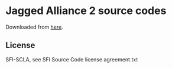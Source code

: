 # Jagged Alliance 2 source codes

Downloaded from [here](https://storage.rcs-rds.ro/links/4729f8d6-f44b-42b7-aa3e-e0ddc6deead6?path=%2FJA_2%2FMods_Vanilla%2FSource%2FGold).

## License

SFI-SCLA, see SFI Source Code license agreement.txt

